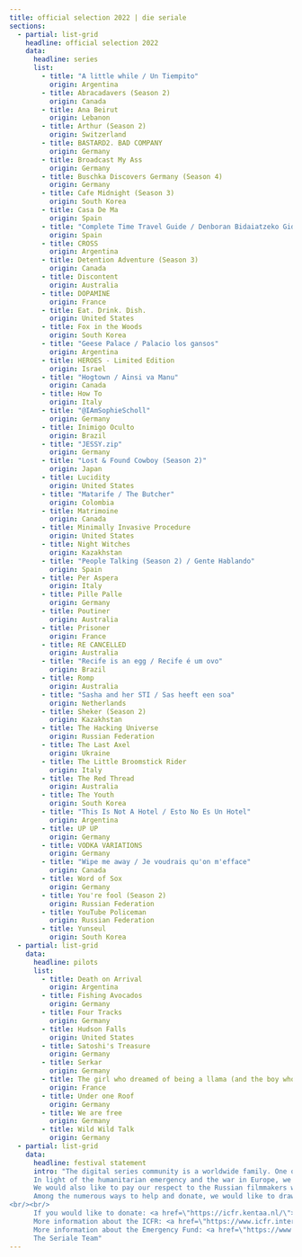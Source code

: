 ```yaml
---
title: official selection 2022 | die seriale
sections:
  - partial: list-grid
    headline: official selection 2022
    data:
      headline: series
      list:
        - title: "A little while / Un Tiempito"
          origin: Argentina
        - title: Abracadavers (Season 2)
          origin: Canada
        - title: Ana Beirut
          origin: Lebanon
        - title: Arthur (Season 2)
          origin: Switzerland
        - title: BASTARD2. BAD COMPANY
          origin: Germany
        - title: Broadcast My Ass
          origin: Germany
        - title: Buschka Discovers Germany (Season 4)
          origin: Germany
        - title: Cafe Midnight (Season 3)
          origin: South Korea
        - title: Casa De Ma
          origin: Spain
        - title: "Complete Time Travel Guide / Denboran Bidaiatzeko Gida Osoa"
          origin: Spain
        - title: CROSS
          origin: Argentina
        - title: Detention Adventure (Season 3)
          origin: Canada
        - title: Discontent
          origin: Australia
        - title: DOPAMINE
          origin: France
        - title: Eat. Drink. Dish.
          origin: United States
        - title: Fox in the Woods
          origin: South Korea
        - title: "Geese Palace / Palacio los gansos"
          origin: Argentina
        - title: HEROES - Limited Edition
          origin: Israel
        - title: "Hogtown / Ainsi va Manu"
          origin: Canada
        - title: How To
          origin: Italy
        - title: "@IAmSophieScholl"
          origin: Germany
        - title: Inimigo Oculto
          origin: Brazil
        - title: "JESSY.zip"
          origin: Germany
        - title: "Lost & Found Cowboy (Season 2)"
          origin: Japan
        - title: Lucidity
          origin: United States
        - title: "Matarife / The Butcher"
          origin: Colombia
        - title: Matrimoine
          origin: Canada
        - title: Minimally Invasive Procedure
          origin: United States
        - title: Night Witches
          origin: Kazakhstan
        - title: "People Talking (Season 2) / Gente Hablando"
          origin: Spain
        - title: Per Aspera
          origin: Italy
        - title: Pille Palle
          origin: Germany
        - title: Poutiner
          origin: Australia
        - title: Prisoner
          origin: France
        - title: RE CANCELLED
          origin: Australia
        - title: "Recife is an egg / Recife é um ovo"
          origin: Brazil
        - title: Romp
          origin: Australia
        - title: "Sasha and her STI / Sas heeft een soa"
          origin: Netherlands
        - title: Sheker (Season 2)
          origin: Kazakhstan
        - title: The Hacking Universe
          origin: Russian Federation
        - title: The Last Axel
          origin: Ukraine
        - title: The Little Broomstick Rider
          origin: Italy
        - title: The Red Thread
          origin: Australia
        - title: The Youth
          origin: South Korea
        - title: "This Is Not A Hotel / Esto No Es Un Hotel"
          origin: Argentina
        - title: UP UP
          origin: Germany
        - title: VODKA VARIATIONS
          origin: Germany
        - title: "Wipe me away / Je voudrais qu'on m'efface"
          origin: Canada
        - title: Word of Sox
          origin: Germany
        - title: You're fool (Season 2)
          origin: Russian Federation
        - title: YouTube Policeman
          origin: Russian Federation
        - title: Yunseul
          origin: South Korea
  - partial: list-grid
    data:
      headline: pilots
      list:
        - title: Death on Arrival
          origin: Argentina
        - title: Fishing Avocados
          origin: Germany
        - title: Four Tracks
          origin: Germany
        - title: Hudson Falls
          origin: United States
        - title: Satoshi's Treasure
          origin: Germany
        - title: Serkar
          origin: Germany
        - title: The girl who dreamed of being a llama (and the boy who wanted to be blind)
          origin: France
        - title: Under one Roof
          origin: Germany
        - title: We are free
          origin: Germany
        - title: Wild Wild Talk
          origin: Germany
  - partial: list-grid
    data:
      headline: festival statement
      intro: "The digital series community is a worldwide family. One of the main goals of die Seriale has always been to connect international creatives and build new collaborations & friendships.<br/>
      In light of the humanitarian emergency and the war in Europe, we would like to express our solidarity with the people of Ukraine, as well as with the Ukrainian filmmakers and their families. We stand with them in a call for peace.
      We would also like to pay our respect to the Russian filmmakers who have the courage to speak out publicly against the war and condemn it.<br/><br/>
      Among the numerous ways to help and donate, we would like to draw your attention to the “Emergency Fund for Filmmakers”. The worldwide initiative “International Coalition for Filmmakers at Risk” (ICFR) has set up this special fund for film practitioners directly in danger due to the ongoing war in Ukraine.
<br/><br/>
      If you would like to donate: <a href=\"https://icfr.kentaa.nl/\">https://icfr.kentaa.nl/</a><br/>
      More information about the ICFR: <a href=\"https://www.icfr.international/about-us/\">https://www.icfr.international/about-us/</a><br/>
      More information about the Emergency Fund: <a href=\"https://www.icfr.international/news/emergency-fund-for-filmmakers/\">https://www.icfr.international/news/emergency-fund-for-filmmakers/</a><br/><br/>
      The Seriale Team"
---
```

